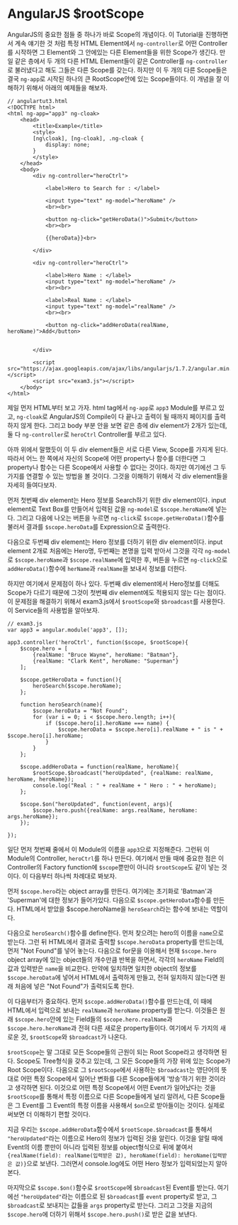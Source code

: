 AngularJS $rootScope
====================
AngularJS의 중요한 점들 중 하나가 바로 Scope의 개념이다. 이 Tutorial을 진행하면서 계속 얘기한 것 처럼 특정 HTML Element에서 `ng-controller`로 어떤 Controller를 시작하면 그 Element와 그 안에있는 다른 Element들을 위한 Scope가 생긴다. 만일 같은 층에서 두 개의 다른 HTML Element들이 같은 Controller를 `ng-controller`로 불러냈다고 해도 그들은 다른 Scope를 갖는다. 하지만 이 두 개의 다른 Scope들은 결국 `ng-app`로 시작된 하나의 큰 RootScope안에 있는 Scope들이다. 이 개념을 잘 이해하기 위해서 아래의 예제들을 해보자.   
  

~~~
// angulartut3.html
<!DOCTYPE html>
<html ng-app="app3" ng-cloak>
	<head>
		<title>Example</title>
		<style>
		[ng\cloak], [ng-cloak], .ng-cloak {
			display: none;
		}
		</style>
	</head>
	<body>
		<div ng-controller="heroCtrl">
		
			<label>Hero to Search for : </label>

			<input type="text" ng-model="heroName" />
			<br><br>

			<button ng-click="getHeroData()">Submit</button>
			<br><br>

			{{heroData}}<br>

		</div>

		<div ng-controller="heroCtrl">

			<label>Hero Name : </label>
			<input type="text" ng-model="heroName" />
			<br><br>
			
			<label>Real Name : </label>
			<input type="text" ng-model="realName" />
			<br><br>

			<button ng-click="addHeroData(realName, heroName)">Add</button>


		</div>

		<script src="https://ajax.googleapis.com/ajax/libs/angularjs/1.7.2/angular.min.js"></script>
		<script src="exam3.js"></script>
	</body>
</html>
~~~
제일 먼저 HTML부터 보고 가자. html tag에서 `ng-app`로 `app3` Module를 부르고 있고, `ng-cloak`로 AngularJS의 Compile이 다 끝나고 출력이 될 때까지 페이지를 출력하지 않게 한다. 그리고 body 부분 안을 보면 같은 층에 div element가 2개가 있는데, 둘 다 `ng-controller`로 `heroCtrl` Controller를 부르고 있다.   
  
아까 위에서 말했듯이 이 두 div element들은 서로 다른 View, Scope를 가지게 된다. 따라서 어느 한 쪽에서 자신의 Scope에 어떤 property나 함수를 더한다면 그 property나 함수는 다른 Scope에서 사용할 수 없다는 것이다. 하지만 여기에선 그 두가지를 연결할 수 있는 방법을 볼 것이다.  그것을 이해하기 위해서 각 div element들을 자세히 들여다보자.   
  
먼저 첫번째 div element는 Hero 정보를 Search하기 위한 div element이다. input element로 Text Box를 만들어서 입력된 값을 `ng-model`로 `$scope.heroName`에 넣는다. 그리고 다음에 나오는 버튼을 누르면 `ng-click`로 `$scope.getHeroData()`함수를 불러서 결과를 `$scope.heroData`를 Expression으로 출력한다.   
  
다음으로 두번째 div element는 Hero 정보를 더하기 위한 div element이다. input element 2개로 처음에는 Hero명, 두번째는 본명을 입력 받아서 그것을 각각 `ng-model`로 `$scope.heroName`과 `$scope.realName`에 입력한 후, 버튼을 누르면 `ng-click`으로 `addHeroData()`함수에 `herName`과 `realName`을 보내서 정보를 더한다.   
  
하지만 여기에서 문제점이 하나 있다. 두번째 div element에서 Hero정보를 더해도 Scope가 다르기 때문에 그것이 첫번째 div element에도 적용되지 않는 다는 점이다. 이 문제점을 해결하기 위해서 exam3.js에서 `$rootScope`와 `$broadcast`를 사용한다. 이 Service들의 사용법을 알아보자.  
  
  
~~~
// exam3.js
var app3 = angular.module('app3', []);

app3.controller('heroCtrl', function($scope, $rootScope){
	$scope.hero = [
		{realName: "Bruce Wayne", heroName: "Batman"},
		{realName: "Clark Kent", heroName: "Superman"}
	];

	$scope.getHeroData = function(){
		heroSearch($scope.heroName);
	};

	function heroSearch(name){
		$scope.heroData = "Not Found";
		for (var i = 0; i < $scope.hero.length; i++){
			if ($scope.hero[i].heroName === name) {
				$scope.heroData = $scope.hero[i].realName + " is " + $scope.hero[i].heroName;
			}
		}
	};

	$scope.addHeroData = function(realName, heroName){
		$rootScope.$broadcast("heroUpdated", {realName: realName, heroName, heroName});
		console.log("Real : " + realName + " Hero : " + heroName);
	};

	$scope.$on("heroUpdated", function(event, args){
		$scope.hero.push({realName: args.realName, heroName: args.heroName});
	});

});
~~~
일단 먼저 첫번째 줄에서 이 Module의 이름을 `app3`으로 지정해준다. 그런뒤 이 Module의 Controller, `heroCtrl`를 하나 만든다. 여기에서 만들 때에 중요한 점은 이 Controller의 Factory function에 `$scope`뿐만이 아니라 `$rootScope`도 같이 넣는 것이다. 이 다음부터 하나씩 차례대로 봐보자.  
  
먼저 `$scope.hero`라는 object array를 만든다. 여기에는 초기화로 'Batman'과 'Superman'에 대한 정보가 들어가있다. 다음으로 `$scope.getHeroData`함수를 만든다. HTML에서 받았을 $scope.heroName을 `heroSearch`라는 함수에 보내는 역할이다.  
  
다음으로 `heroSearch()`함수를 define한다. 먼저 찾으려는 hero의 이름을 `name`으로 받는다. 그런 뒤 HTML에서 결과로 출력할 `$scope.heroData` property를 만드는데, 먼저 "Not Found"를 넣어 놓는다. 다음으로 for문을 이용해서 현재 `$scope.hero` object array에 있는 object들의 개수만큼 반복을 하면서, 각각의 `heroName` Field의 값과 입력받은 `name`을 비교한다. 만약에 일치하면 일치한 object의 정보를 `$scope.heroData`에 넣어서 HTML에서 출력하게 만들고, 전혀 일치하지 않는다면 원래 처음에 넣은 "Not Found"가 출력되도록 한다.   
  
이 다음부터가 중요하다. 먼저 `$scope.addHeroData()`함수를 만드는데, 이 때에 HTML에서 입력으로 보내는 `realName`과 `heroName` property를 받는다. 이것들은 원래 `$scope.hero`안에 있는 Field들의 `$scope.hero.realName`과 `$scope.hero.heroName`과 전혀 다른 새로운 property들이다. 여기에서 두 가지의 새로운 것, `$rootScope`와 `$broadcast`가 나온다.  
  
`$rootScope`는 말 그대로 모든 Scope들의 근원이 되는 Root Scope라고 생각하면 된다. Scope도 Tree형식을 갖추고 있는데, 그 모든 Scope들의 가장 위에 있는 Scope가 Root Scope이다. 다음으로 그 `$rootScope`에서 사용하는 `$broadcast`는 영단어의 뜻대로 어떤 특정 Scope에서 일어난 변화를 다른 Scope들에게 '방송'하기 위한 것이라고 생각하면 된다. 이것으로 어떤 특정 Scope에서 어떤 Event가 일어났다는 것을 `$rootScope`를 통해서 특정 이름으로 다른 Scope들에게 널리 알려서, 다른 Scope들은 그 Event를 그 Event의 특정 이름을 사용해서 `$on`으로 받아들이는 것이다. 실제로 써보면 더 이해하기 편할 것이다.  
  
지금 우리는 `$scope.addHeroData`함수에서 `$rootScope.$broadcast`를 통해서 `"heroUpdated"`라는 이름으로 Hero의 정보가 입력된 것을 알린다. 이것을 알릴 때에 Event의 이름 뿐만이 아니라 입력된 정보를 object형식으로 뒤에 붙여서 `{realName(field): realName(입력받은 값), heroName(field): heroName(입력받은 값)}`으로 보낸다. 그러면서 console.log에도 어떤 Hero 정보가 입력되었는지 알아본다.  
  
마지막으로 `$scope.$on()`함수로 `$rootScope`에 `$broadcast`된 Event를 받는다. 여기에선 `"heroUpdated"`라는 이름으로 된 `$broadcast`를 `event` property로 받고, 그 `$broadcast`로 보내지는 값들을 `args` property로 받는다. 그리고 그것을 지금의 `$scope.hero`에 더하기 위해서 `$scope.hero.push()`로 받은 값을 보낸다. 









